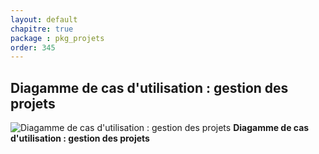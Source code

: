 ```yaml
---
layout: default
chapitre: true
package : pkg_projets
order: 345
---
```


## Diagamme de cas d'utilisation : gestion des projets

![Diagamme de cas d'utilisation : gestion des projets](/prototype/diagrammes/pkg_projets/uses_cases_pkg_projets.svg)
**Diagamme de cas d'utilisation : gestion des projets**